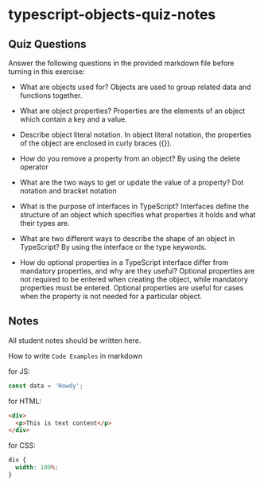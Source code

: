 # typescript-objects-quiz-notes

## Quiz Questions

Answer the following questions in the provided markdown file before turning in this exercise:

- What are objects used for?
  Objects are used to group related data and functions together.
  
- What are object properties?
  Properties are the elements of an object which contain a key and a value.
  
- Describe object literal notation.
  In object literal notation, the properties of the object are enclosed in curly braces ({}).
  
- How do you remove a property from an object?
  By using the delete operator

- What are the two ways to get or update the value of a property?
  Dot notation and bracket notation

- What is the purpose of interfaces in TypeScript?
  Interfaces define the structure of an object which specifies what properties it holds and what their types are.

- What are two different ways to describe the shape of an object in TypeScript?
  By using the interface or the type keywords.

- How do optional properties in a TypeScript interface differ from mandatory properties, and why are they useful?
  Optional properties are not required to be entered when creating the object, while mandatory properties must be entered. Optional properties are useful for cases when the property is not needed for a particular object.

## Notes

All student notes should be written here.

How to write `Code Examples` in markdown

for JS:

```javascript
const data = 'Howdy';
```

for HTML:

```html
<div>
  <p>This is text content</p>
</div>
```

for CSS:

```css
div {
  width: 100%;
}
```
